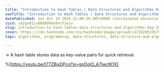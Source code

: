 ```yaml
---
title: "Introduction to Hash Tables | Data Structures and Algorithms Day #18"
seoTitle: "Introduction to Hash Tables | Data Structures and Algorithms Day #18"
datePublished: Sat Oct 19 2024 21:00:39 GMT+0000 (Coordinated Universal Time)
cuid: cm2gn81ix000809mn8ntf1wiv
slug: introduction-to-hash-tables-data-structures-and-algorithms-day-18
cover: https://cdn.hashnode.com/res/hashnode/image/upload/v1728295335792/80c78fc5-197f-42dd-a97c-1e8db9774d5a.png
tags: algorithms, programming, data-structures, data-structure-and-algorithms

---
```


\-&gt; A hash table stores data as key-value pairs for quick retrieval.

%[https://youtu.be/t77ZBjxDPcg?si=goDqiO_A7IwcIK1X]